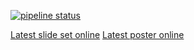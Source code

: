 [![pipeline status](https://git-st.inf.tu-dresden.de/stgroup/publications/2018/runtime-rags-slides/badges/master/pipeline.svg)](https://git-st.inf.tu-dresden.de/stgroup/publications/2018/runtime-rags-slides/commits/master)

[Latest slide set online](https://git-st.inf.tu-dresden.de/stgroup/publications/2018/runtime-rags-slides/-/jobs/artifacts/master/file/runtime-rags.pdf?job=build)
[Latest poster online](https://git-st.inf.tu-dresden.de/stgroup/publications/2018/runtime-rags-slides/-/jobs/artifacts/master/file/poster.pdf?job=build)
